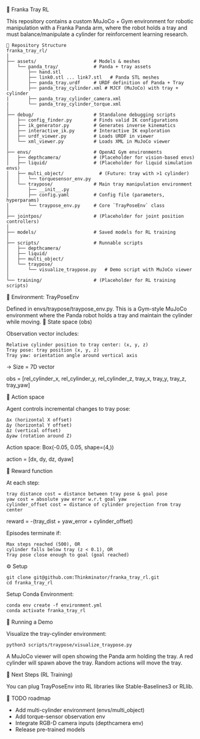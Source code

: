 🥼 Franka Tray RL


This repository contains a custom MuJoCo + Gym environment for robotic manipulation with a Franka Panda arm, where the robot holds a tray and must balance/manipulate a cylinder for reinforcement learning research.

    📂 Repository Structure
    franka_tray_rl/
    │
    ├── assets/                     # Models & meshes
    │   └── panda_tray/             # Panda + tray assets
    │       ├── hand.stl
    │       ├── link0.stl ... link7.stl   # Panda STL meshes
    │       ├── panda_tray.urdf     # URDF definition of Panda + Tray
    │       ├── panda_tray_cylinder.xml # MJCF (MuJoCo) with tray + cylinder
    |       ├── panda_tray_cylinder_camera.xml
    |       └── panda_tray_cylinder_torque.xml
    │
    ├── debug/                      # Standalone debugging scripts
    │   ├── config_finder.py        # Finds valid IK configurations
    │   ├── ik_generator.py         # Generates inverse kinematics
    │   ├── interactive_ik.py       # Interactive IK exploration
    │   ├── urdf_viewer.py          # Loads URDF in viewer
    │   └── xml_viewer.py           # Loads XML in MuJoCo viewer
    │
    ├── envs/                       # OpenAI Gym environments
    │   ├── depthcamera/            # (Placeholder for vision-based envs)
    │   ├── liquid/                 # (Placeholder for liquid simulation envs)
    │   ├── multi_object/             # (Future: tray with >1 cylinder)
    │   │   └── torquesensor_env.py
    │   └── traypose/               # Main tray manipulation environment
    │       ├── __init__.py
    │       ├── config.yaml         # Config file (parameters, hyperparams)
    │       └── traypose_env.py     # Core `TrayPoseEnv` class
    │
    ├── jointpos/                   # (Placeholder for joint position controllers)
    │
    ├── models/                     # Saved models for RL training
    │
    ├── scripts/                    # Runnable scripts
    │   ├── depthcamera/
    │   ├── liquid/
    │   ├── multi_object/
    │   └── traypose/
    │       └── visualize_traypose.py   # Demo script with MuJoCo viewer
    │
    └── training/                   # (Placeholder for RL training scripts)

🦾 Environment: TrayPoseEnv

Defined in envs/traypose/traypose_env.py.
This is a Gym-style MuJoCo environment where the Panda robot holds a tray and maintain the cylinder while moving.
🔹 State space (obs)

Observation vector includes:

    Relative cylinder position to tray center: (x, y, z)
    Tray pose: tray position (x, y, z)
    Tray yaw: orientation angle around vertical axis

→ Size = 7D vector

obs = [rel_cylinder_x, rel_cylinder_y, rel_cylinder_z,
       tray_x, tray_y, tray_z,
       tray_yaw]

🔹 Action space

Agent controls incremental changes to tray pose:

    Δx (horizontal X offset)
    Δy (horizontal Y offset)
    Δz (vertical offset)
    Δyaw (rotation around Z)

Action space: Box(-0.05, 0.05, shape=(4,))

action = [dx, dy, dz, dyaw]

🔹 Reward function

At each step:

    tray distance cost = distance between tray pose & goal pose
    yaw cost = absolute yaw error w.r.t goal yaw
    cylinder_offset cost = distance of cylinder projection from tray center

reward = -(tray_dist + yaw_error + cylinder_offset)

Episodes terminate if:

    Max steps reached (500), OR
    cylinder falls below tray (z < 0.1), OR
    Tray pose close enough to goal (goal reached)

⚙️ Setup

    git clone git@github.com:Thinkminator/franka_tray_rl.git
    cd franka_tray_rl

Setup Conda Environment:

    conda env create -f environment.yml
    conda activate franka_tray_rl

🚀 Running a Demo

Visualize the tray-cylinder environment:


    python3 scripts/traypose/visualize_traypose.py

A MuJoCo viewer will open showing the Panda arm holding the tray.
A red cylinder will spawn above the tray.
Random actions will move the tray.

🧠 Next Steps (RL Training)

You can plug TrayPoseEnv into RL libraries like Stable-Baselines3 or RLlib.


📌 TODO roadmap

- Add multi-cylinder environment (envs/multi_object)
- Add torque-sensor observation env
- Integrate RGB-D camera inputs (depthcamera env)
- Release pre-trained models
